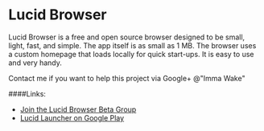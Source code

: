 Lucid Browser
=============

Lucid Browser is a free and open source browser designed to be small, light, fast, and simple. The app itself is as small as 1 MB. The browser uses a custom homepage that loads locally for quick start-ups. It is easy to use and very handy.

Contact me if you want to help this project via Google+ @"Imma Wake"

####Links:
* [Join the Lucid Browser Beta Group](https://plus.google.com/communities/115941379151486219066)
* [Lucid Launcher on Google Play](https://play.google.com/store/apps/details?id=com.powerpoint45.lucidbrowserfree)

